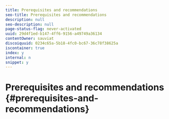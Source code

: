 ```yaml
---
title: Prerequisites and recommendations 
seo-title: Prerequisites and recommendations 
description: null
seo-description: null
page-status-flag: never-activated
uuid: 29d4f1ed-b147-4ff6-9156-a49749a36134
contentOwner: sauviat
discoiquuid: 0234c65a-5b18-4fc0-bc67-36c78f38625a
iscontainer: true
index: y
internal: n
snippet: y
---
```


# Prerequisites and recommendations {#prerequisites-and-recommendations}

